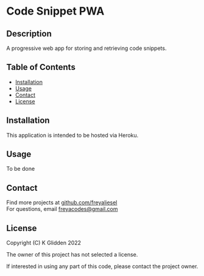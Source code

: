 # Code Snippet PWA

## Description

A progressive web app for storing and retrieving code snippets.

## Table of Contents

- [Installation](#installation)
- [Usage](#usage)
- [Contact](#contact)
- [License](#license)

## Installation

This application is intended to be hosted via Heroku.

## Usage

To be done

## Contact

Find more projects at [github.com/freyaliesel](https://github.com/freyaliesel)  
For questions, email [freyacodes@gmail.com](mailto:freyacodes@gmail.com)

## License

 Copyright (C) K Glidden 2022

The owner of this project has not selected a license.

If interested in using any part of this code, please contact the project owner.